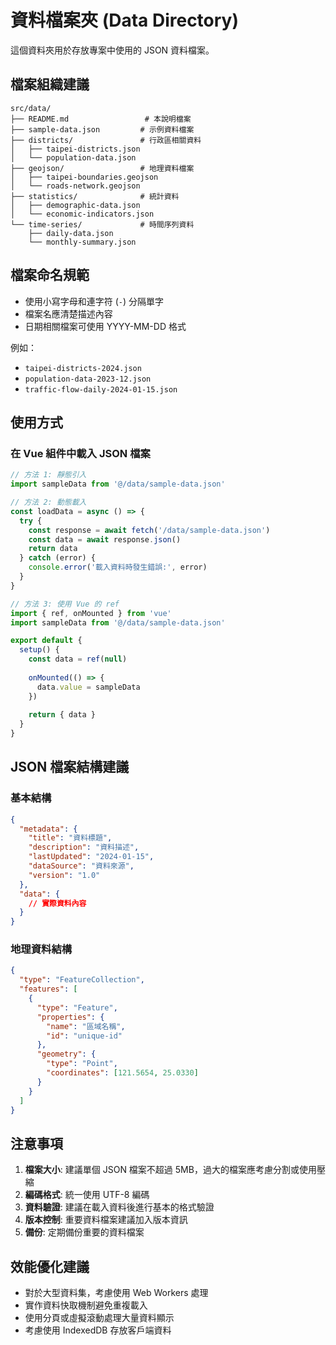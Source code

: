 # 資料檔案夾 (Data Directory)

這個資料夾用於存放專案中使用的 JSON 資料檔案。

## 檔案組織建議

```
src/data/
├── README.md                 # 本說明檔案
├── sample-data.json         # 示例資料檔案
├── districts/               # 行政區相關資料
│   ├── taipei-districts.json
│   └── population-data.json
├── geojson/                 # 地理資料檔案
│   ├── taipei-boundaries.geojson
│   └── roads-network.geojson
├── statistics/              # 統計資料
│   ├── demographic-data.json
│   └── economic-indicators.json
└── time-series/             # 時間序列資料
    ├── daily-data.json
    └── monthly-summary.json
```

## 檔案命名規範

- 使用小寫字母和連字符 (`-`) 分隔單字
- 檔案名應清楚描述內容
- 日期相關檔案可使用 YYYY-MM-DD 格式

例如：
- `taipei-districts-2024.json`
- `population-data-2023-12.json`
- `traffic-flow-daily-2024-01-15.json`

## 使用方式

### 在 Vue 組件中載入 JSON 檔案

```javascript
// 方法 1: 靜態引入
import sampleData from '@/data/sample-data.json'

// 方法 2: 動態載入
const loadData = async () => {
  try {
    const response = await fetch('/data/sample-data.json')
    const data = await response.json()
    return data
  } catch (error) {
    console.error('載入資料時發生錯誤:', error)
  }
}

// 方法 3: 使用 Vue 的 ref
import { ref, onMounted } from 'vue'
import sampleData from '@/data/sample-data.json'

export default {
  setup() {
    const data = ref(null)
    
    onMounted(() => {
      data.value = sampleData
    })
    
    return { data }
  }
}
```

## JSON 檔案結構建議

### 基本結構
```json
{
  "metadata": {
    "title": "資料標題",
    "description": "資料描述",
    "lastUpdated": "2024-01-15",
    "dataSource": "資料來源",
    "version": "1.0"
  },
  "data": {
    // 實際資料內容
  }
}
```

### 地理資料結構
```json
{
  "type": "FeatureCollection",
  "features": [
    {
      "type": "Feature",
      "properties": {
        "name": "區域名稱",
        "id": "unique-id"
      },
      "geometry": {
        "type": "Point",
        "coordinates": [121.5654, 25.0330]
      }
    }
  ]
}
```

## 注意事項

1. **檔案大小**: 建議單個 JSON 檔案不超過 5MB，過大的檔案應考慮分割或使用壓縮
2. **編碼格式**: 統一使用 UTF-8 編碼
3. **資料驗證**: 建議在載入資料後進行基本的格式驗證
4. **版本控制**: 重要資料檔案建議加入版本資訊
5. **備份**: 定期備份重要的資料檔案

## 效能優化建議

- 對於大型資料集，考慮使用 Web Workers 處理
- 實作資料快取機制避免重複載入
- 使用分頁或虛擬滾動處理大量資料顯示
- 考慮使用 IndexedDB 存放客戶端資料 